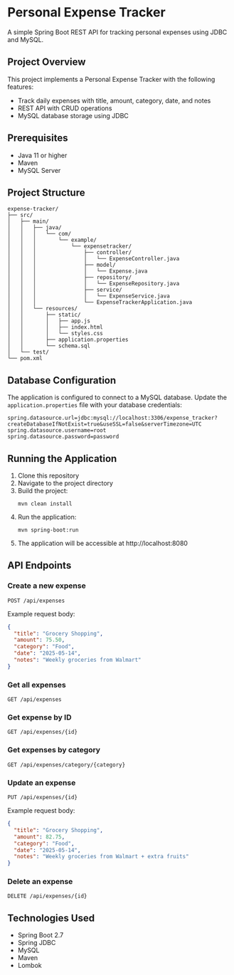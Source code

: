 # Personal Expense Tracker

A simple Spring Boot REST API for tracking personal expenses using JDBC and MySQL.

## Project Overview

This project implements a Personal Expense Tracker with the following features:
- Track daily expenses with title, amount, category, date, and notes
- REST API with CRUD operations
- MySQL database storage using JDBC

## Prerequisites

- Java 11 or higher
- Maven
- MySQL Server

## Project Structure

```
expense-tracker/
├── src/
│   ├── main/
│   │   ├── java/
│   │   │   └── com/
│   │   │       └── example/
│   │   │           └── expensetracker/
│   │   │               ├── controller/
│   │   │               │   └── ExpenseController.java
│   │   │               ├── model/
│   │   │               │   └── Expense.java
│   │   │               ├── repository/
│   │   │               │   └── ExpenseRepository.java
│   │   │               ├── service/
│   │   │               │   └── ExpenseService.java
│   │   │               └── ExpenseTrackerApplication.java
│   │   └── resources/
│   │       ├── static/
│   │       │   ├── app.js
│   │       │   ├── index.html
│   │       │   └── styles.css
│   │       ├── application.properties
│   │       └── schema.sql
│   └── test/
└── pom.xml
```

## Database Configuration

The application is configured to connect to a MySQL database. Update the `application.properties` file with your database credentials:

```properties
spring.datasource.url=jdbc:mysql://localhost:3306/expense_tracker?createDatabaseIfNotExist=true&useSSL=false&serverTimezone=UTC
spring.datasource.username=root
spring.datasource.password=password
```

## Running the Application

1. Clone this repository
2. Navigate to the project directory
3. Build the project:
   ```
   mvn clean install
   ```
4. Run the application:
   ```
   mvn spring-boot:run
   ```
5. The application will be accessible at http://localhost:8080

## API Endpoints

### Create a new expense
```
POST /api/expenses
```
Example request body:
```json
{
  "title": "Grocery Shopping",
  "amount": 75.50,
  "category": "Food",
  "date": "2025-05-14",
  "notes": "Weekly groceries from Walmart"
}
```

### Get all expenses
```
GET /api/expenses
```

### Get expense by ID
```
GET /api/expenses/{id}
```

### Get expenses by category
```
GET /api/expenses/category/{category}
```

### Update an expense
```
PUT /api/expenses/{id}
```
Example request body:
```json
{
  "title": "Grocery Shopping",
  "amount": 82.75,
  "category": "Food",
  "date": "2025-05-14",
  "notes": "Weekly groceries from Walmart + extra fruits"
}
```

### Delete an expense
```
DELETE /api/expenses/{id}
```

## Technologies Used

- Spring Boot 2.7
- Spring JDBC
- MySQL
- Maven
- Lombok
